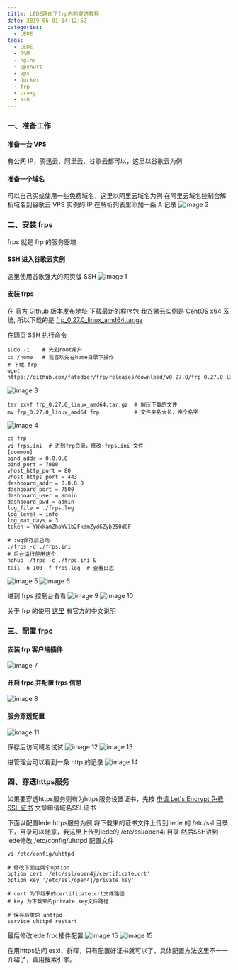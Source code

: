 ```yaml
---
title: LEDE路由下frp内网穿透教程
date: 2019-06-01 14:12:52
categories:
  - LEDE
tags:
  - LEDE
  - DSM
  - nginx
  - Openwrt
  - vps
  - docker
  - frp
  - proxy
  - ssh
---
```


<!--more-->

### 一、准备工作

#### 准备一台 VPS

有公网 IP，腾迅云、阿里云、谷歌云都可以，这里以谷歌云为例

#### 准备一个域名

可以自己买或使用一些免费域名，这里以阿里云域名为例
在阿里云域名控制台解析域名到谷歌云 VPS 实例的 IP
在解析列表里添加一条 A 记录
![image 2](2.png)

### 二、安装 frps

frps 就是 frp 的服务器端

#### SSH 进入谷歌云实例

这里使用谷歌强大的网页版 SSH
![image 1](1.png)

#### 安装 frps

在 [官方 Github 版本发布地址](https://github.com/fatedier/frp/releases) 下载最新的程序包
我谷歌云实例是 CentOS x64 系统, 所以下载的是 [frp_0.27.0_linux_amd64.tar.gz](https://github.com/fatedier/frp/releases/download/v0.27.0/frp_0.27.0_linux_amd64.tar.gz)

在网页 SSH 执行命令

```
sudo -i    # 先到root用户
cd /home   # 我喜欢先在home目录下操作
# 下载 frp
wget https://github.com/fatedier/frp/releases/download/v0.27.0/frp_0.27.0_linux_amd64.tar.gz
```

![image 3](3.png)

```
tar zxvf frp_0.27.0_linux_amd64.tar.gz  # 解压下载的文件
mv frp_0.27.0_linux_amd64 frp           # 文件夹名太长，换个名字
```

![image 4](4.png)

```
cd frp
vi frps.ini  # 进到frp目录，修改 frps.ini 文件
[common]
bind_addr = 0.0.0.0
bind_port = 7000
vhost_http_port = 80
vhost_https_port = 443
dashboard_addr = 0.0.0.0
dashboard_port = 7500
dashboard_user = admin
dashboard_pwd = admin
log_file = ./frps.log
log_level = info
log_max_days = 3
token = YWxkamZhaWV1b2FkdmZydGZyb250dGF

# :wq保存后启动
./frps -c ./frps.ini
# 后台运行使用这个
nohup ./frps -c ./frps.ini &
tail -n 100 -f frps.log  # 查看日志
```

![image 5](5.png)
![image 6](6.png)

进到 frps 控制台看看
![image 9](9.png)
![image 10](10.png)

关于 frp 的使用 [这里](https://github.com/fatedier/frp/blob/master/README_zh.md) 有官方的中文说明

### 三、配置 frpc

#### 安装 frp 客户端插件

![image 7](7.png)

#### 开启 frpc 并配置 frps 信息

![image 8](8.png)

#### 服务穿透配置

![image 11](11.png)

保存后访问域名试试
![image 12](12.png)
![image 13](13.png)

进管理台可以看到一条 http 的记录
![image 14](14.png)


### 四、穿透https服务

如果要穿透https服务则有为https服务设置证书，先按 [申请 Let's Encrypt 免费 SSL 证书]() 文章申请域名SSL证书

下面以配置lede https服务为例
将下载来的证书文件上传到 lede 的 /etc/ssl 目录下，目录可以随意，我这里上传到lede的 /etc/ssl/open4j 目录
然后SSH进到lede修改 /etc/config/uhttpd 配置文件
```
vi /etc/config/uhttpd

# 修改下面这两个option
option cert '/etc/ssl/open4j/certificate.crt'
option key '/etc/ssl/open4j/private.key'

# cert 为下载来的certificate.crt文件路径
# key 为下载来的private.key文件路径

# 保存后重启 uhttpd
service uhttpd restart
```

最后修改lede frpc插件配置
![image 15](15.png)
![image 15](15.png)

在用https访问 esxi、群晖，只有配置好证书就可以了，具体配置方法这里不一一介绍了，善用搜索引擎。
